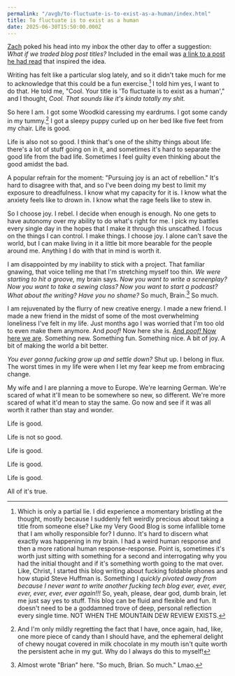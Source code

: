```yaml
---
permalink: "/avgb/to-fluctuate-is-to-exist-as-a-human/index.html"
title: To fluctuate is to exist as a human
date: 2025-06-30T15:50:00.000Z
---
```


[Zach](https://zacharykai.net/) poked his head into my inbox the other day to offer a suggestion: *What if we traded blog post titles?* Included in the email was [a link to a post he had read](https://kami.bearblog.dev/lets-trade-blogposts/) that inspired the idea. 

Writing has felt like a particular slog lately, and so it didn't take much for me to acknowledge that this could be a fun exercise.[^1] I told him yes, I want to do that. He told me, "Cool. Your title is 'To fluctuate is to exist as a human'," and I thought, *Cool. That sounds like it's kinda totally my shit.*

So here I am. I got some Woodkid caressing my eardrums. I got some candy in my tummy.[^2] I got a sleepy puppy curled up on her bed like five feet from my chair. Life is good.

Life is also not so good. I think that's one of the shitty things about life: there's a lot of stuff going on in it, and sometimes it's hard to separate the good life from the bad life. Sometimes I feel guilty even thinking about the good amidst the bad. 

A popular refrain for the moment: "Pursuing joy is an act of rebellion." It's hard to disagree with that, and so I've been doing my best to limit my exposure to dreadfulness. I know what my capacity for it is. I know what the anxiety feels like to drown in. I know what the rage feels like to stew in. 

So I choose joy. I rebel. I decide when enough is enough. No one gets to have autonomy over my ability to do what's right for me. I pick my battles every single day in the hopes that I make it through this unscathed. I focus on the things I can control. I make things. I choose joy. I alone can't save the world, but I can make living in it a little bit more bearable for the people around me. Anything I do with that in mind is worth it.

I am disappointed by my inability to stick with a project. That familiar gnawing, that voice telling me that I'm stretching myself too thin. *We were starting to hit a groove,* my brain says. *Now you want to write a screenplay? Now you want to take a sewing class? Now you want to start a podcast? What about the writing? Have you no shame?* So much, Brain.[^3] So much.

I am rejuvenated by the flurry of new creative energy. I made a new friend. I made a new friend in the midst of some of the most overwhelming loneliness I've felt in my life. Just months ago I was worried that I'm too old to even make them anymore. And *poof!* Now here she is. [And *poof!* Now here we are](https://friendship-material.simplecast.com/). Something new. Something fun. Something nice. A bit of joy. A bit of making the world a bit better.

*You ever gonna fucking grow up and settle down?* Shut up. I belong in flux. The worst times in my life were when I let my fear keep me from embracing change.

My wife and I are planning a move to Europe. We're learning German. We're scared of what it'll mean to be somewhere so new, so different. We're more scared of what it'd mean to stay the same. Go now and see if it was all worth it rather than stay and wonder.

Life is good.

Life is not so good.

Life is good.

Life is good.

Life is good.

All of it's true.

[^1]: Which is only a partial lie. I did experience a momentary bristling at the thought, mostly because I suddenly felt weirdly precious about taking a title from someone else? Like my Very Good Blog is some infallible tome that I am wholly responsible for? I dunno. It's hard to discern what exactly was happening in my brain. I had a weird human response and then a more rational human response-response. Point is, sometimes it's worth just sitting with something for a second and interrogating why you had the initial thought and if it's something worth going to the mat over. Like, Christ, I started this blog writing about fucking foldable phones and how stupid Steve Huffman is. Something I *quickly pivoted away from because I never want to write another fucking tech blog ever, ever, ever, ever, ever, ever, ever again!!!* So, yeah, please, dear god, dumb brain, let me just say yes to stuff. This blog can be fluid and flexible and fun. It doesn't need to be a goddamned trove of deep, personal reflection every single time. NOT WHEN THE MOUNTAIN DEW REVIEW EXISTS.

[^2]: And I'm only mildly regretting the fact that I have, once again, had, like, one more piece of candy than I should have, and the ephemeral delight of chewy nougat covered in milk chocolate in my mouth isn't quite worth the persistent ache in my gut. Why do I always do this to myself!

[^3]: Almost wrote "Brian" here. "So much, Brian. So much." Lmao.